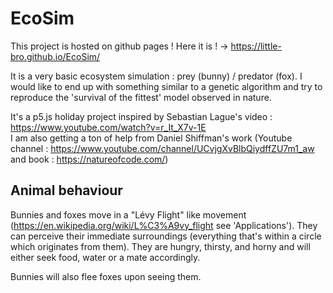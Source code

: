 # EcoSim

This project is hosted on github pages ! 
Here it is ! -> https://little-bro.github.io/EcoSim/

It is a very basic ecosystem simulation : prey (bunny) / predator (fox).
I would like to end up with something similar to a genetic algorithm and try to reproduce the 'survival of the fittest' model observed in nature.

It's a p5.js holiday project inspired by Sebastian Lague's video : https://www.youtube.com/watch?v=r_It_X7v-1E  
I am also getting a ton of help from Daniel Shiffman's work
(Youtube channel : https://www.youtube.com/channel/UCvjgXvBlbQiydffZU7m1_aw and book : https://natureofcode.com/)

## Animal behaviour
Bunnies and foxes move in a "Lévy Flight" like movement (https://en.wikipedia.org/wiki/L%C3%A9vy_flight see 'Applications').
They can perceive their immediate surroundings (everything that's within a circle which originates from them).
They are hungry, thirsty, and horny and will either seek food, water or a mate accordingly.

Bunnies will also flee foxes upon seeing them.
